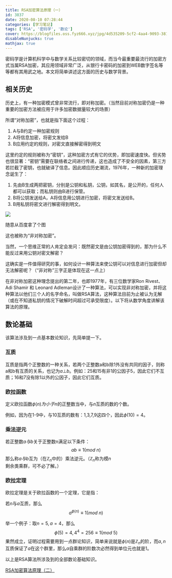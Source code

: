 ```yaml
---
title: RSA加密算法原理（一）
id: 3837
date: 2020-08-10 07:28:44
categories: [学习笔记]
tags: ['RSA', '密码学', '数论']
cover: https://blogfiles.oss.fyz666.xyz/jpg/4d535209-5cf2-4aa4-9093-3818be260100.jpg
disableNunjucks: true
mathjax: true
---
```


密码学是计算机科学中与数学关系比较密切的领域，而当今最重要最流行的加密方式当属RSA加密，其应用领域非常广泛，从银行卡密码的加密到WEB数字签名等等都有其用武之地。本文将简单讲述这方面的历史与数学背景。

## 相关历史


历史上，有一种加密模式曾非常流行，即对称加密。（当然目前对称加密仍是一种重要的加密方法被应用于许多加密数据量较大的场景）


所谓“对称加密”，也就是指下面这个过程：


1. A与B约定一种加密规则
2. A将信息加密，将密文发给B
3. B应用约定的规则，对密文直接解密得到明文

这里约定的规则被称为“密钥”，这种加密方式有它的优势，即加密速度快。但劣势也很显著：“密钥”需要在联络者之间进行传递，这也造成了不安全的因素，第三方若拦截了密钥，也就破译了信息。因此顺应历史潮流，1976年，一种新的加密理念诞生了：


1. 先由B生成两把密钥，分别是公钥和私钥，公钥，如其名，是公开的，任何人都可以获取；而私钥则由B进行保管。
2. B将公钥发送给A，A将信息用公钥进行加密，将密文发送给B。
3. B用私钥将密文进行解密得到明文。

![](https://blogfiles.oss.fyz666.xyz/jpg/4d535209-5cf2-4aa4-9093-3818be260100.jpg)

随意从百度拿了个图


这也被称为“非对称加密”。


当然，一个思维正常的人肯定会发问：既然密文是由公钥加密得到的，那为什么不能反过来用公钥对密文解密？


这确实是一件值得研究的事，如何设计一种算法来使公钥可以对信息进行加密但却无法解密呢？（“非对称”三字正是体现在这一点上）


在非对称加密这种理念提出的第二年，也即1977年，有三位数学家Ron Rivest、Adi Shamir 和 Leonard Adleman设计了一种算法，可以实现非对称加密，并将这种算法以他们三个人的名字命名，叫做RSA算法，这种算法目前为止被认为无解（或在不知道私钥的情况下破解时间超过可承受限度）。以下将从数学角度讲解该算法的原理。


## 数论基础


该算法涉及到一点基本数论知识，先简单提一下。


### 互质


互质是指两个正整数的一种关系，若两个正整数a和b除1外没有共同的因子，则称a和b有互质的关系，也记为$a ⊥ b$。例如：25和15有非1的公因子5，因此它们不互质；16和7没有除1以外的公因子，因此它们互质。


### 欧拉函数


定义欧拉函数$\phi(n)为小于n$的正整数当中，与$n$互质的数的个数。


例如，因为在1-9中，与10互质的数有：1,3,7,9这四个，因此$\phi(10)=4$。


### 乘法逆元


若正整数$a与b$关于正整数n满足以下条件：$$ab\equiv 1 (mod\ n)$$那么称$a与b$互为（在$\mathbb{Z}_n$中的）乘法逆元。（$\mathbb{Z}_n$称为模$n$剩余类乘群，可不必了解。）


### 欧拉定理


欧拉定理是关于欧拉函数的一个定理，它是指：


若$n$与$a$互质，那么$$a^{\phi(n)}\equiv 1 (mod\ n)$$


举一个例子：取$n=5,a=4$，那么$$\phi(5)=4,4^4=256\equiv 1 (mod\ 5)$$果然成立，证明过程需要用到一点群论知识，简单来说就是$\phi(n)$是$\mathbb{Z}_n$的阶，而$a,n$互质保证了$a$在这个群里，那么$a$自乘群的阶数次必然得到单位元也就是1。


以上是RSA算法所涉及到的全部数论基础知识。


[RSA加密算法原理（二）](/blog/3839/)

